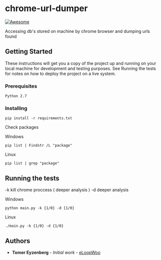 # chrome-url-dumper

[![Awesome](https://cdn.rawgit.com/sindresorhus/awesome/d7305f38d29fed78fa85652e3a63e154dd8e8829/media/badge.svg)](https://github.com/cugu/awesome-forensics)

Accessing db's stored on machine by chrome browser and dumping urls found 

## Getting Started

These instructions will get you a copy of the project up and running on your local machine for development and testing purposes. See Running the tests for notes on how to deploy the project on a live system.

### Prerequisites

```
Python 2.7
```

### Installing

```
pip install -r requirements.txt
```

Check packages


Windows
```
pip list | Findstr /L "package"
```

Linux
```
pip list | grep "package"
```

## Running the tests

-k kill chrome proccess ( deeper analysis )
-d deeper analysis

Windows
```
python main.py -k {1/0} -d {1/0}
```

Linux
```
./main.py -k {1/0} -d {1/0}
```

## Authors

* **Tomer Eyzenberg** - *Initial work* - [eLoopWoo](https://github.com/eLoopWoo)

